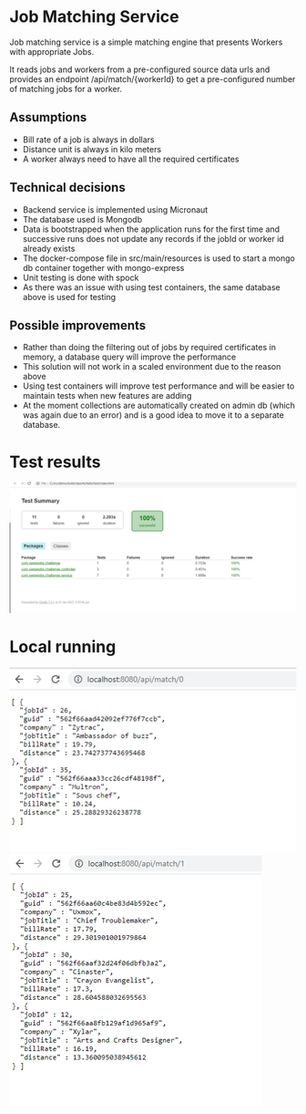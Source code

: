 # Job Matching Service

Job matching service is a simple matching engine that presents Workers with appropriate Jobs.

It reads jobs and workers from a pre-configured source data urls and provides an endpoint /api/match/{workerId} to get a
pre-configured number of matching jobs for a worker.

## Assumptions

* Bill rate of a job is always in dollars
* Distance unit is always in kilo meters
* A worker always need to have all the required certificates

## Technical decisions

* Backend service is implemented using Micronaut
* The database used is Mongodb
* Data is bootstrapped when the application runs for the first time and successive runs does not update any records if
  the jobId or worker id already exists
* The docker-compose file in src/main/resources is used to start a mongo db container together with mongo-express
* Unit testing is done with spock
* As there was an issue with using test containers, the same database above is used for testing

## Possible improvements

* Rather than doing the filtering out of jobs by required certificates in memory, a database query will improve the
  performance
* This solution will not work in a scaled environment due to the reason above
* Using test containers will improve test performance and will be easier to maintain tests when new features are adding
* At the moment collections are automatically created on admin db (which was again due to an error) and is a good idea
  to move it to a separate database.

# Test results

![img.png](img.png)

# Local running

![img_1.png](img_1.png)
![img_2.png](img_2.png)